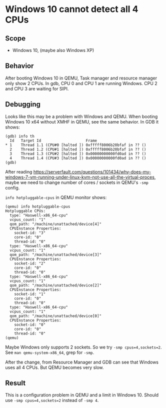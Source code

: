 # Windows 10 cannot detect all 4 CPUs

## Scope
* Windows 10, (maybe also Windows XP)

## Behavior
After booting Windows 10 in QEMU, Task manager and resource manager only show
2 CPUs. In gdb, CPU 0 and CPU 1 are running Windows. CPU 2 and CPU 3 are
waiting for SIPI.

## Debugging

Looks like this may be a problem with Windows and QEMU. When booting Windows 10
x64 without XMHF in QEMU, see the same behavior. In GDB it shows:
```
(gdb) info th
  Id   Target Id                    Frame 
* 1    Thread 1.1 (CPU#0 [halted ]) 0xfffff8006b20bfaf in ?? ()
  2    Thread 1.2 (CPU#1 [halted ]) 0xfffff8006b20bfaf in ?? ()
  3    Thread 1.3 (CPU#2 [halted ]) 0x00000000000fd0ad in ?? ()
  4    Thread 1.4 (CPU#3 [halted ]) 0x00000000000fd0ad in ?? ()
(gdb) 
```

After reading
<https://serverfault.com/questions/101434/why-does-my-windows-7-vm-running-under-linux-kvm-not-use-all-the-virtual-proces>,
maybe we need to change number of cores / sockets in QEMU's `-smp` config.

`info hotpluggable-cpus` in QEMU monitor shows:
```
(qemu) info hotpluggable-cpus 
Hotpluggable CPUs:
  type: "Haswell-x86_64-cpu"
  vcpus_count: "1"
  qom_path: "/machine/unattached/device[4]"
  CPUInstance Properties:
    socket-id: "3"
    core-id: "0"
    thread-id: "0"
  type: "Haswell-x86_64-cpu"
  vcpus_count: "1"
  qom_path: "/machine/unattached/device[3]"
  CPUInstance Properties:
    socket-id: "2"
    core-id: "0"
    thread-id: "0"
  type: "Haswell-x86_64-cpu"
  vcpus_count: "1"
  qom_path: "/machine/unattached/device[2]"
  CPUInstance Properties:
    socket-id: "1"
    core-id: "0"
    thread-id: "0"
  type: "Haswell-x86_64-cpu"
  vcpus_count: "1"
  qom_path: "/machine/unattached/device[0]"
  CPUInstance Properties:
    socket-id: "0"
    core-id: "0"
    thread-id: "0"
(qemu) 
```

Maybe Windows only supports 2 sockets. So we try `-smp cpus=4,sockets=2`.
See `man qemu-system-x86_64`, grep for `-smp`.

After the change, from Resource Manager and GDB can see that Windows uses all 4
CPUs. But QEMU becomes very slow.

## Result

This is a configuration problem in QEMU and a limit in Windows 10. Should use
`-smp cpus=4,sockets=2` instead of `-smp 4`.

